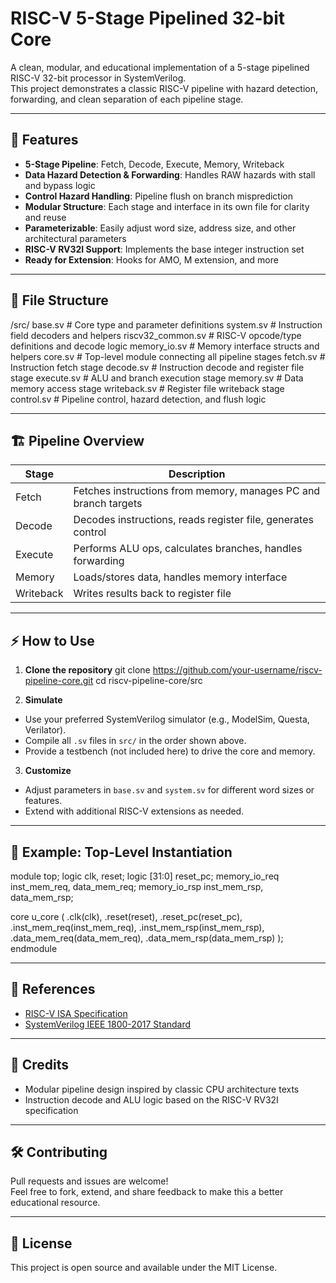 # RISC-V 5-Stage Pipelined 32-bit Core

A clean, modular, and educational implementation of a 5-stage pipelined RISC-V 32-bit processor in SystemVerilog.  
This project demonstrates a classic RISC-V pipeline with hazard detection, forwarding, and clean separation of each pipeline stage.

---

## 🚀 Features

- **5-Stage Pipeline**: Fetch, Decode, Execute, Memory, Writeback
- **Data Hazard Detection & Forwarding**: Handles RAW hazards with stall and bypass logic
- **Control Hazard Handling**: Pipeline flush on branch misprediction
- **Modular Structure**: Each stage and interface in its own file for clarity and reuse
- **Parameterizable**: Easily adjust word size, address size, and other architectural parameters
- **RISC-V RV32I Support**: Implements the base integer instruction set
- **Ready for Extension**: Hooks for AMO, M extension, and more

---

## 📂 File Structure

/src/
base.sv # Core type and parameter definitions
system.sv # Instruction field decoders and helpers
riscv32_common.sv # RISC-V opcode/type definitions and decode logic
memory_io.sv # Memory interface structs and helpers
core.sv # Top-level module connecting all pipeline stages
fetch.sv # Instruction fetch stage
decode.sv # Instruction decode and register file stage
execute.sv # ALU and branch execution stage
memory.sv # Data memory access stage
writeback.sv # Register file writeback stage
control.sv # Pipeline control, hazard detection, and flush logic


---

## 🏗️ Pipeline Overview

| Stage     | Description                                                      |
|-----------|------------------------------------------------------------------|
| Fetch     | Fetches instructions from memory, manages PC and branch targets  |
| Decode    | Decodes instructions, reads register file, generates control     |
| Execute   | Performs ALU ops, calculates branches, handles forwarding        |
| Memory    | Loads/stores data, handles memory interface                      |
| Writeback | Writes results back to register file                             |

---

## ⚡ How to Use

1. **Clone the repository**
git clone https://github.com/your-username/riscv-pipeline-core.git
cd riscv-pipeline-core/src


2. **Simulate**
- Use your preferred SystemVerilog simulator (e.g., ModelSim, Questa, Verilator).
- Compile all `.sv` files in `src/` in the order shown above.
- Provide a testbench (not included here) to drive the core and memory.

3. **Customize**
- Adjust parameters in `base.sv` and `system.sv` for different word sizes or features.
- Extend with additional RISC-V extensions as needed.

---

## 📝 Example: Top-Level Instantiation

module top;
logic clk, reset;
logic [31:0] reset_pc;
memory_io_req inst_mem_req, data_mem_req;
memory_io_rsp inst_mem_rsp, data_mem_rsp;

core u_core (
    .clk(clk),
    .reset(reset),
    .reset_pc(reset_pc),
    .inst_mem_req(inst_mem_req),
    .inst_mem_rsp(inst_mem_rsp),
    .data_mem_req(data_mem_req),
    .data_mem_rsp(data_mem_rsp)
);
endmodule

---

## 📖 References

- [RISC-V ISA Specification](https://riscv.org/technical/specifications/)
- [SystemVerilog IEEE 1800-2017 Standard](https://ieeexplore.ieee.org/document/8299595)

---

## 🙌 Credits

- Modular pipeline design inspired by classic CPU architecture texts
- Instruction decode and ALU logic based on the RISC-V RV32I specification

---

## 🛠️ Contributing

Pull requests and issues are welcome!  
Feel free to fork, extend, and share feedback to make this a better educational resource.

---

## 📄 License

This project is open source and available under the MIT License.
